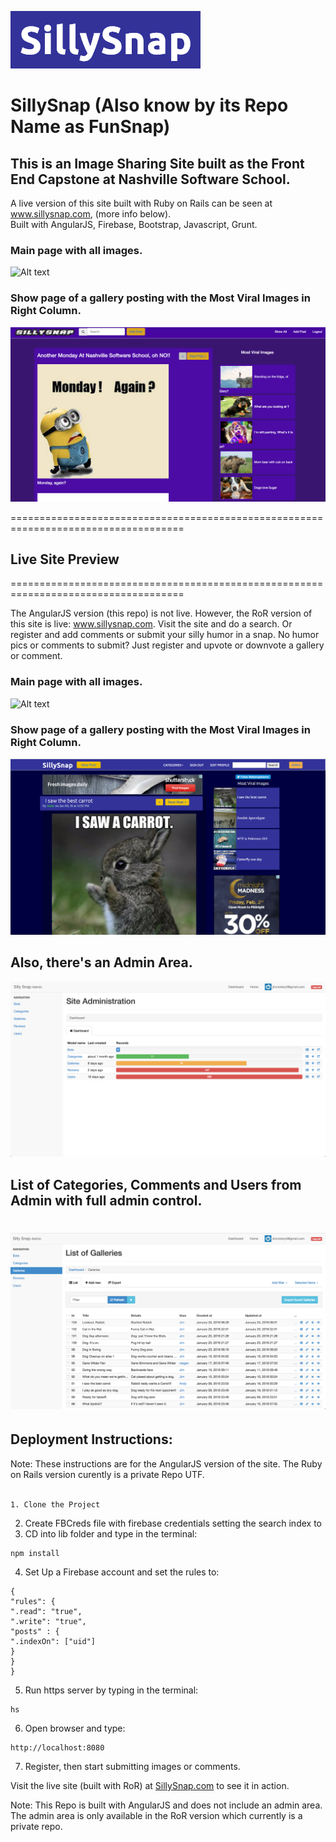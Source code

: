 ![Alt text](sillysnap_logo3.png?raw=true "Title")

# SillySnap (Also know by its Repo Name as FunSnap) 
## This is an Image Sharing Site built as the Front End Capstone at Nashville Software School. 
A live version of this site built with Ruby on Rails can be seen at www.sillysnap.com, (more info below). <br>
Built with AngularJS, Firebase, Bootstrap, Javascript, Grunt.

### Main page with all images.
![Alt text](funsnap.png?raw=true "Title")
### Show page of a gallery posting with the Most Viral Images in Right Column.
![Alt text](funsnap3.png?raw=true "Title")

====================================================================================
## Live Site Preview
====================================================================================

The AngularJS version (this repo) is not live. However, the RoR version of this site is live: www.sillysnap.com. Visit the site and do a search. Or register and add comments or submit your silly humor in a snap. No humor pics or comments to submit? Just register and upvote or downvote a gallery or comment.

### Main page with all images.

![Alt text](sillysnap_p1.png?raw=true "Title")
### Show page of a gallery posting with the Most Viral Images in Right Column.

![Alt text](sillysnap_p2.png?raw=true "Title")

## Also, there's an Admin Area. 
![Alt text](admin1.png?raw=true "Title")

## List of Categories, Comments and Users from Admin with full admin control.
![Alt text](admin2.png?raw=true "Title")
====================================================================================
## Deployment Instructions:

Note: These instructions are for the AngularJS version of the site. The Ruby on Rails version curently is a private Repo UTF.
<br><br>
```
1. Clone the Project 
```
2. Create FBCreds file with firebase credentials setting the search index to 
3. CD into lib folder and type in the terminal: 
``` 
npm install
```
4. Set Up a Firebase account and set the rules to:
```
{
"rules": {
".read": "true",
".write": "true",
"posts" : {
".indexOn": ["uid"]
}
}
}
```
5. Run https server by typing in the terminal:
``` 
hs 
```
6. Open browser and type: 
``` 
http://localhost:8080 
```
7. Register, then start submitting images or comments.


Visit the live site (built with RoR) at <a href="http://www.sillysnap.com" target="_blank">SillySnap.com</a>
to see it in action.

Note: This Repo is built with AngularJS and does not include an admin area. The admin area is only available in the RoR version which currently is a private repo.
